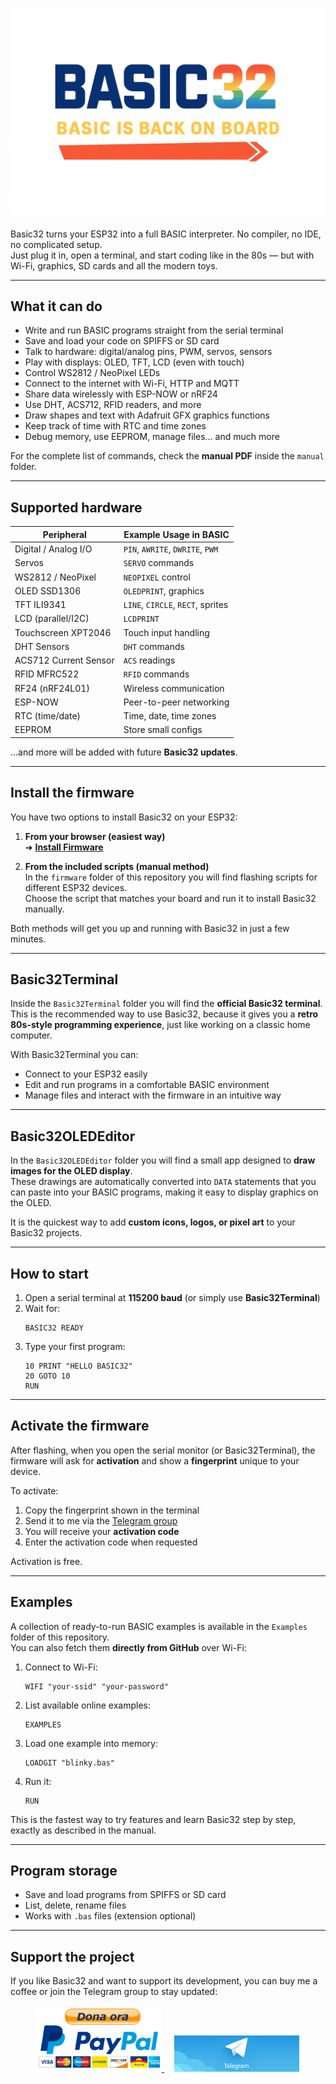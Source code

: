 ![Basic32](https://github.com/Ferrazzi/Basic32/blob/main/Logo.png)

Basic32 turns your ESP32 into a full BASIC interpreter. No compiler, no IDE, no complicated setup.  
Just plug it in, open a terminal, and start coding like in the 80s — but with Wi-Fi, graphics, SD cards and all the modern toys.

---

## What it can do

- Write and run BASIC programs straight from the serial terminal  
- Save and load your code on SPIFFS or SD card  
- Talk to hardware: digital/analog pins, PWM, servos, sensors  
- Play with displays: OLED, TFT, LCD (even with touch)  
- Control WS2812 / NeoPixel LEDs  
- Connect to the internet with Wi-Fi, HTTP and MQTT  
- Share data wirelessly with ESP-NOW or nRF24  
- Use DHT, ACS712, RFID readers, and more  
- Draw shapes and text with Adafruit GFX graphics functions  
- Keep track of time with RTC and time zones  
- Debug memory, use EEPROM, manage files… and much more

For the complete list of commands, check the **manual PDF** inside the `manual` folder.

---

## Supported hardware

| Peripheral            | Example Usage in BASIC |
|-----------------------|------------------------|
| Digital / Analog I/O  | `PIN`, `AWRITE`, `DWRITE`, `PWM` |
| Servos                | `SERVO` commands |
| WS2812 / NeoPixel     | `NEOPIXEL` control |
| OLED SSD1306          | `OLEDPRINT`, graphics |
| TFT ILI9341           | `LINE`, `CIRCLE`, `RECT`, sprites |
| LCD (parallel/I2C)    | `LCDPRINT` |
| Touchscreen XPT2046   | Touch input handling |
| DHT Sensors           | `DHT` commands |
| ACS712 Current Sensor | `ACS` readings |
| RFID MFRC522          | `RFID` commands |
| RF24 (nRF24L01)       | Wireless communication |
| ESP-NOW               | Peer-to-peer networking |
| RTC (time/date)       | Time, date, time zones |
| EEPROM                | Store small configs |

…and more will be added with future **Basic32 updates**.

---

## Install the firmware

You have two options to install Basic32 on your ESP32:

1. **From your browser (easiest way)**  
   ➜ [**Install Firmware**](https://ferrazzi.github.io/Basic32/)

2. **From the included scripts (manual method)**  
   In the `firmware` folder of this repository you will find flashing scripts for different ESP32 devices.  
   Choose the script that matches your board and run it to install Basic32 manually.

Both methods will get you up and running with Basic32 in just a few minutes.

---

## Basic32Terminal

Inside the `Basic32Terminal` folder you will find the **official Basic32 terminal**.  
This is the recommended way to use Basic32, because it gives you a **retro 80s-style programming experience**, just like working on a classic home computer.

With Basic32Terminal you can:
- Connect to your ESP32 easily  
- Edit and run programs in a comfortable BASIC environment  
- Manage files and interact with the firmware in an intuitive way

---

## Basic32OLEDEditor

In the `Basic32OLEDEditor` folder you will find a small app designed to **draw images for the OLED display**.  
These drawings are automatically converted into `DATA` statements that you can paste into your BASIC programs, making it easy to display graphics on the OLED.

It is the quickest way to add **custom icons, logos, or pixel art** to your Basic32 projects.

---

## How to start

1. Open a serial terminal at **115200 baud** (or simply use **Basic32Terminal**)  
2. Wait for:  
   ```
   BASIC32 READY
   ```
3. Type your first program:
   ```basic
   10 PRINT "HELLO BASIC32"
   20 GOTO 10
   RUN
   ```

---

## Activate the firmware

After flashing, when you open the serial monitor (or Basic32Terminal), the firmware will ask for **activation** and show a **fingerprint** unique to your device.

To activate:
1. Copy the fingerprint shown in the terminal  
2. Send it to me via the [Telegram group](https://t.me/Basic32ESP)  
3. You will receive your **activation code**  
4. Enter the activation code when requested

Activation is free.

---

## Examples

A collection of ready-to-run BASIC examples is available in the `Examples` folder of this repository.  
You can also fetch them **directly from GitHub** over Wi-Fi:

1. Connect to Wi-Fi:
   ```
   WIFI "your-ssid" "your-password"
   ```
2. List available online examples:
   ```
   EXAMPLES
   ```
3. Load one example into memory:
   ```
   LOADGIT "blinky.bas"
   ```
4. Run it:
   ```
   RUN
   ```

This is the fastest way to try features and learn Basic32 step by step, exactly as described in the manual.

---

## Program storage

- Save and load programs from SPIFFS or SD card  
- List, delete, rename files  
- Works with `.bas` files (extension optional)

---

## Support the project

If you like Basic32 and want to support its development, you can buy me a coffee or join the Telegram group to stay updated:

<p align="center">
  <a href="https://www.paypal.com/donate/?business=3LPTNPJ2RV6U8&no_recurring=0&item_name=Buy+me+a+coffee+if+you+like+to+contribute+to+the+app+development&currency_code=EUR">
    <img src="https://github.com/Ferrazzi/CarBox-Companion/blob/main/Assets/DonaPayPal.png" alt="Donate with PayPal" width="200"/>
  </a>
  &nbsp;&nbsp;&nbsp;
  <a href="https://t.me/Basic32ESP">
    <img src="https://github.com/Ferrazzi/CarBox-Launcher/blob/main/telegra-banner.jpg" alt="Telegram" width="200"/>
  </a>
</p>
